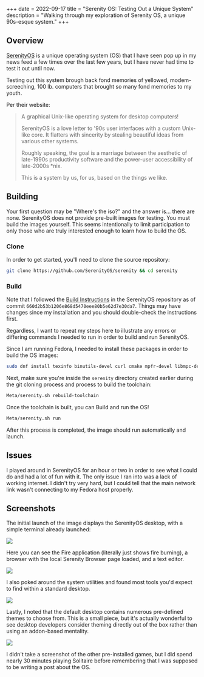 +++
date = 2022-09-17
title = "Serenity OS: Testing Out a Unique System"
description = "Walking through my exploration of Serenity OS, a unique 90s-esque system."
+++

## Overview

[SerenityOS](https://serenityos.org) is a unique operating system (OS) that I 
have seen pop up in my news feed a few times over the last few years, but I have 
never had time to test it out until now.

Testing out this system brough back fond memories of yellowed, 
modem-screeching, 100 lb. computers that brought so many fond memories to my 
youth.

Per their website:

> A graphical Unix-like operating system for desktop computers!
>
> SerenityOS is a love letter to '90s user interfaces with a custom Unix-like 
> core. It flatters with sincerity by stealing beautiful ideas from various 
> other systems.
>
> Roughly speaking, the goal is a marriage between the aesthetic of late-1990s 
> productivity software and the power-user accessibility of late-2000s *nix.
>
> This is a system by us, for us, based on the things we like.

## Building

Your first question may be "Where's the iso?" and the answer is... there are 
none. SerenityOS does not provide pre-built images for testing. You must build 
the images yourself. This seems intentionally to limit participation to only 
those who are truly interested enough to learn how to build the OS.

### Clone

In order to get started, you'll need to clone the source repository:

```bash
git clone https://github.com/SerenityOS/serenity && cd serenity
```

### Build

Note that I followed the [Build 
Instructions](https://github.com/SerenityOS/serenity/blob/master/Documentation/BuildInstructions.md) 
in the SerenityOS repository as of commit 
`660d2b53b1206e868d5470eee80b5e62d7e30da7`. Things may have changes since my 
installation and you should double-check the instructions first.

Regardless, I want to repeat my steps here to illustrate any errors or differing 
commands I needed to run in order to build and run SerenityOS.

Since I am running Fedora, I needed to install these packages in order to build 
the OS images:

```bash
sudo dnf install texinfo binutils-devel curl cmake mpfr-devel libmpc-devel gmp-devel e2fsprogs ninja-build patch ccache rsync @"C Development Tools and Libraries" @Virtualization
```

Next, make sure you're inside the `serenity` directory created earlier 
during the git cloning process and process to build the toolchain:

```bash
Meta/serenity.sh rebuild-toolchain
```

Once the toolchain is built, you can Build and run the OS!

```bash
Meta/serenity.sh run
```

After this process is completed, the image should run automatically and launch.

## Issues

I played around in SerenityOS for an hour or two in order to see what I could do 
and had a lot of fun with it. The only issue I ran into was a lack of working 
internet. I didn't try very hard, but I could tell that the main network link 
wasn't connecting to my Fedora host properly.

## Screenshots

The initial launch of the image displays the SerenityOS desktop, with a simple 
terminal already launched:

![](https://img.cleberg.io/blog/20220917-serenityos/initial_launch.png)

Here you can see the Fire application (literally just shows fire burning), a 
browser with the local Serenity Browser page loaded, and a text editor.

![](https://img.cleberg.io/blog/20220917-serenityos/basic_apps.png)

I also poked around the system utilities and found most tools you'd expect to 
find within a standard desktop.

![](https://img.cleberg.io/blog/20220917-serenityos/system_monitor.png)

Lastly, I noted that the default desktop contains numerous pre-defined themes to 
choose from. This is a small piece, but it's actually wonderful to see desktop 
developers consider theming directly out of the box rather than using an 
addon-based mentality.

![](https://img.cleberg.io/blog/20220917-serenityos/themes.png)

I didn't take a screenshot of the other pre-installed games, but I did spend 
nearly 30 minutes playing Solitaire before remembering that I was supposed to be 
writing a post about the OS.
